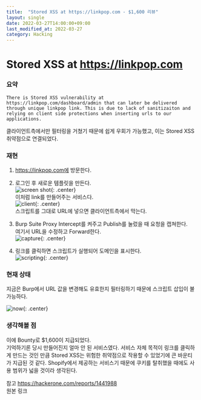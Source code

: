 ```yaml
---
title:  "Stored XSS at https://linkpop.com - $1,600 리뷰"
layout: single
date: 2022-03-27T14:00:00+09:00
last_modified_at: 2022-03-27
category: Hacking
---
```



# Stored XSS at https://linkpop.com  
  
### 요약
```There is Stored XSS vulnerability at https://linkpop.com/dashboard/admin that can later be delivered through unique linkpop link. This is due to lack of sanitizaiton and relying on client side protections when inserting urls to our applications.```
  

클라이언트측에서만 필터링을 거쳤기 때문에 쉽게 우회가 가능했고, 이는 Stored XSS 취약점으로 연결되었다.  

### 재현
1. https://linkpop.com에 방문한다.  
2. 로그인 후 새로운 템플릿을 만든다.  
![screen shot](/assets/img/2022-03-27-1441988-Stored-XSS-at-linkpop.com/1.png){: .center}  
이처럼 link를 만들어주는 서비스다.  
![client](/assets/img/2022-03-27-1441988-Stored-XSS-at-linkpop.com/2.png){: .center}  
스크립트를 그대로 URL에 넣으면 클라이언트측에서 막는다.  
3. Burp Suite Proxy Intercept를 켜주고 Publish를 눌렀을 때 요청을 캡쳐한다.  
여기서 URL을 수정하고 Forward한다.  
![capture](/assets/img/2022-03-27-1441988-Stored-XSS-at-linkpop.com/3.png){: .center}  
  
4. 링크를 클릭하면 스크립트가 실행되어 도메인을 표시한다.  
![scripting](/assets/img/2022-03-27-1441988-Stored-XSS-at-linkpop.com/4.png){: .center}  
   
  
### 현재 상태
지금은 Burp에서 URL 값을 변경해도 유효한지 필터링하기 때문에 스크립트 삽입이 불가능하다.  
  
![now](/assets/img/2022-03-27-1441988-Stored-XSS-at-linkpop.com/5.png){: .center}  
  
### 생각해볼 점
이에 Bounty로 $1,600이 지급되었다.  
기억하기론 당시 만들어진지 얼마 안 된 서비스였다. 서비스 자체 목적이 링크를 클릭하게 만드는 것인 만큼 Stored XSS는 위험한 취약점으로 작용할 수 있었기에 큰 바운티가 지급된 것 같다. Shopify에서 제공하는 서비스기 때문에 쿠키를 탈취했을 때에도 사용 범위가 넓을 것이라 생각된다.  
  
참고
<https://hackerone.com/reports/1441988>  
원본 링크